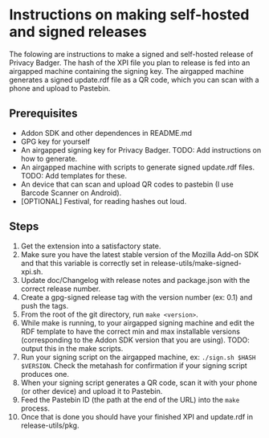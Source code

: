 # Instructions on making self-hosted and signed releases

The folowing are instructions to make a signed and self-hosted release of Privacy Badger. The hash of the XPI file you plan to release is fed into an airgapped machine containing the signing key. The airgapped machine generates a signed update.rdf file as a QR code, which you can scan with a phone and upload to Pastebin.

## Prerequisites
* Addon SDK and other dependences in README.md
* GPG key for yourself
* An airgapped signing key for Privacy Badger. TODO: Add instructions on how to generate.
* An airgapped machine with scripts to generate signed update.rdf files. TODO: Add templates for these.
* An device that can scan and upload QR codes to pastebin (I use Barcode Scanner on Android).
* [OPTIONAL] Festival, for reading hashes out loud.

## Steps
1. Get the extension into a satisfactory state.
2. Make sure you have the latest stable version of the Mozilla Add-on SDK and that this variable is correctly set in release-utils/make-signed-xpi.sh.
3. Update doc/Changelog with release notes and package.json with the correct release number.
4. Create a gpg-signed release tag with the version number (ex: 0.1) and push the tags.
5. From the root of the git directory, run `make <version>`.
6. While make is running, to your airgapped signing machine and edit the RDF template to have the correct min and max installable versions (corresponding to the Addon SDK version that you are using). TODO: output this in the make scripts.
7. Run your signing script on the airgapped machine, ex: `./sign.sh $HASH $VERSION`. Check the metahash for confirmation if your signing script produces one.
8. When your signing script generates a QR code, scan it with your phone (or other device) and upload it to Pastebin.
9. Feed the Pastebin ID (the path at the end of the URL) into the `make` process.
10. Once that is done you should have your finished XPI and update.rdf in release-utils/pkg.

